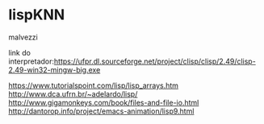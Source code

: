 # lispKNN
malvezzi

link do interpretador:https://ufpr.dl.sourceforge.net/project/clisp/clisp/2.49/clisp-2.49-win32-mingw-big.exe


https://www.tutorialspoint.com/lisp/lisp_arrays.htm
http://www.dca.ufrn.br/~adelardo/lisp/
http://www.gigamonkeys.com/book/files-and-file-io.html
http://dantorop.info/project/emacs-animation/lisp9.html
